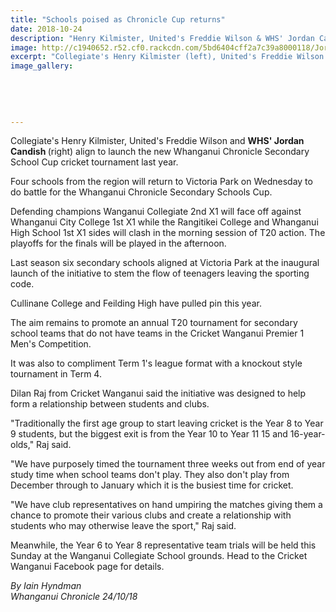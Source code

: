 ```yaml
---
title: "Schools poised as Chronicle Cup returns"
date: 2018-10-24
description: "Henry Kilmister, United's Freddie Wilson & WHS' Jordan Candish (right) align to launch the new Whanganui Chronicle SS Cup..."
image: http://c1940652.r52.cf0.rackcdn.com/5bd6404cff2a7c39a8000118/Jordan-Candish-WU-chron-SS-cup-tourn-chron-24-oct.jpg
excerpt: "Collegiate's Henry Kilmister (left), United's Freddie Wilson & WHS' Jordan Candish align to launch the new Whanganui Chronicle Secondary School Cup cricket tournament last year."
image_gallery:
    
    
    
    
    
---
```


<p><span>Collegiate's Henry Kilmister, United's Freddie Wilson and <strong>WHS' Jordan Candish </strong>(right) align to launch the new Whanganui Chronicle Secondary School Cup cricket tournament last year.</span></p>
<p class="element element-paragraph">Four schools from the region will return to Victoria Park on Wednesday to do battle for the Whanganui Chronicle Secondary Schools Cup.</p>
<p class="element element-paragraph">Defending champions Wanganui Collegiate 2nd X1 will face off against Whanganui City College 1st X1 while the Rangitikei College and Whanganui High School 1st X1 sides will clash in the morning session of T20 action. The playoffs for the finals will be played in the afternoon.</p>
<p class="element element-paragraph">Last season six secondary schools aligned at Victoria Park at the inaugural launch of the initiative to stem the flow of teenagers leaving the sporting code.</p>
<p class="element element-paragraph">Cullinane College and Feilding High have pulled pin this year.</p>
<p class="element element-paragraph">The aim remains to promote an annual T20 tournament for secondary school teams that do not have teams in the Cricket Wanganui Premier 1 Men's Competition.</p>
<p class="element element-paragraph">It was also to compliment Term 1's league format with a knockout style tournament in Term 4.</p>
<p class="element element-paragraph">Dilan Raj from Cricket Wanganui said the initiative was designed to help form a relationship between students and clubs.</p>
<p class="element element-paragraph">"Traditionally the first age group to start leaving cricket is the Year 8 to Year 9 students, but the biggest exit is from the Year 10 to Year 11 15 and 16-year-olds," Raj said.</p>
<p class="element element-paragraph">"We have purposely timed the tournament three weeks out from end of year study time when school teams don't play. They also don't play from December through to January which it is the busiest time for cricket.</p>
<p class="element element-paragraph">"We have club representatives on hand umpiring the matches giving them a chance to promote their various clubs and create a relationship with students who may otherwise leave the sport," Raj said.</p>
<p><span><span>Meanwhile, the Year 6 to Year 8 representative team trials will be held this Sunday at the Wanganui Collegiate School grounds. Head to the Cricket Wanganui Facebook page for details.</span></span></p>
<p><em>By Iain Hyndman<br />Whanganui Chronicle 24/10/18</em></p>

